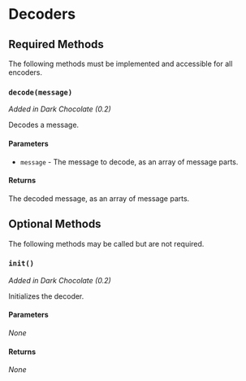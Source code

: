 # Decoders

## Required Methods

The following methods must be implemented and accessible for all encoders.

### `decode(message)`
*Added in Dark Chocolate (0.2)*

Decodes a message.

#### Parameters
- `message` - The message to decode, as an array of message parts.

#### Returns
The decoded message, as an array of message parts.

## Optional Methods

The following methods may be called but are not required.

### `init()`
*Added in Dark Chocolate (0.2)*

Initializes the decoder.

#### Parameters
*None*

#### Returns
*None*